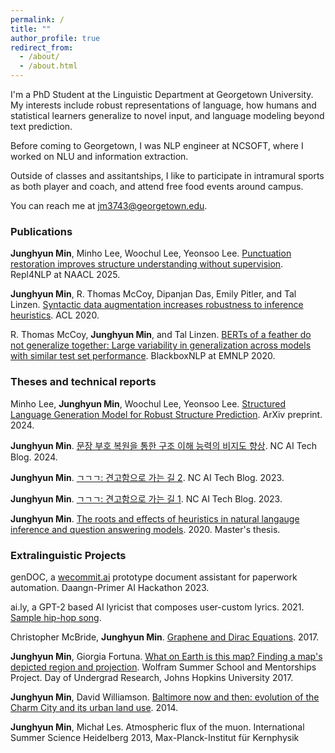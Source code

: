 ```yaml
---
permalink: /
title: ""
author_profile: true
redirect_from: 
  - /about/
  - /about.html
---
```


I'm a PhD Student at the Linguistic Department at Georgetown University.
My interests include robust representations of language, how humans and statistical learners generalize to 
novel input, and language modeling beyond text prediction.

Before coming to Georgetown, I was NLP engineer at NCSOFT, where I worked on NLU and information extraction.

Outside of classes and assitantships, I like to participate in intramural sports as both player and coach,
and attend free food events around campus.

You can reach me at [jm3743@georgetown.edu](mailto:jm3743@georgetown.edu).

### Publications

**Junghyun Min**, Minho Lee, Woochul Lee, Yeonsoo Lee. 
[Punctuation restoration improves structure understanding without supervision](../files/punctuation-restoration-min-2025.pdf).
Repl4NLP at NAACL 2025.

**Junghyun Min**, R. Thomas McCoy, Dipanjan Das, Emily Pitler, and Tal Linzen.
[Syntactic data augmentation increases robustness to inference heuristics](https://aclanthology.org/2020.acl-main.212/).
ACL 2020.

R. Thomas McCoy, **Junghyun Min**, and Tal Linzen. 
[BERTs of a feather do not generalize together: Large variability in generalization across models with similar test set performance](https://aclanthology.org/2020.blackboxnlp-1.21/).
BlackboxNLP at EMNLP 2020.

### Theses and technical reports

Minho Lee, **Junghyun Min**, Woochul Lee, Yeonsoo Lee.
[Structured Language Generation Model for Robust Structure Prediction](https://arxiv.org/abs/2402.08971). ArXiv preprint. 2024.

**Junghyun Min**.
[문장 부호 복원을 통한 구조 이해 능력의 비지도 향상](https://ncsoft.github.io/ncresearch/195e5588d76145a5becc6052cdbf9cfa5092dcbe). NC AI Tech Blog. 2024.

**Junghyun Min**.
[ㄱㄱㄱ: 견고함으로 가는 길 2](https://ncsoft.github.io/ncresearch/64da1f4997161eff97aa5d3ce09e9ad83d751a79). NC AI Tech Blog. 2023.

**Junghyun Min**.
[ㄱㄱㄱ: 견고함으로 가는 길 1](https://ncsoft.github.io/ncresearch/abb25deb34567f41e96fe4b9250719cb0f1399fe). NC AI Tech Blog. 2023.

**Junghyun Min**.
[The roots and effects of heuristics in natural langauge inference and question answering models](../files/Junghyun-Min-Masters-Thesis.pdf). 2020. Master's thesis.

### Extralinguistic Projects

genDOC, a [wecommit.ai](https://www.wecommit.ai) prototype document assistant for paperwork automation. Daangn-Primer AI Hackathon 2023.

ai.ly, a GPT-2 based AI lyricist that composes user-custom lyrics. 2021. [Sample hip-hop song](https://www.youtube.com/watch?v=0hBXUNCaauI).

Christopher McBride, **Junghyun Min**.
[Graphene and Dirac Equations](../files/McBride-Min-Graphene_and_Dirac_Equations.pdf). 2017.

**Junghyun Min**, Giorgia Fortuna.
[What on Earth is this map? Finding a map's depicted region and projection](https://community.wolfram.com/groups/-/m/t/1157472).
Wolfram Summer School and Mentorships Project. Day of Undergrad Research, Johns Hopkins University 2017.

**Junghyun Min**, David Williamson.
[Baltimore now and then: evolution of the Charm City and its urban land use](../files/Baltimore-Now-and-Then.pdf). 2014.

**Junghyun Min**, Michał Les.
Atmospheric flux of the muon.
International Summer Science Heidelberg 2013, Max-Planck-Institut für Kernphysik